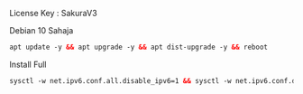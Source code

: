 

License Key : SakuraV3

Debian 10 Sahaja <br>
 
  ```html
apt update -y && apt upgrade -y && apt dist-upgrade -y && reboot
  ```
Install Full<br>

  ```html
sysctl -w net.ipv6.conf.all.disable_ipv6=1 && sysctl -w net.ipv6.conf.default.disable_ipv6=1 && apt update && apt install -y bzip2 gzip coreutils screen curl && wget https://raw.githubusercontent.com/razerhunters/Persinggahan-V3/main/INSTALL/install.sh && chmod +x install.sh && ./install.sh
  ```